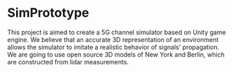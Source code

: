 # SimPrototype
This project is aimed to create a 5G channel simulator based on Unity game engine. We believe that an accurate 3D representation of an environment allows the simulator to imitate a realistic behavior of signals' propagation. We are going to use open source 3D models of New York and Berlin, which are constructed from lidar measurements. 
